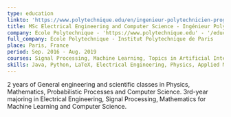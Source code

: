 ```yaml
---
type: education
linkto: 'https://www.polytechnique.edu/en/ingenieur-polytechnicien-program'
title: MSc Electrical Engineering and Computer Science - Ingénieur Polytechnicien
company: Ecole Polytechnique - 'https://www.polytechnique.edu' - '/education/logo_x.jpg'
full_company: Ecole Polytechnique - Institut Polytechnique de Paris
place: Paris, France
period: Sep. 2016 - Aug. 2019
courses: Signal Processing, Machine Learning, Topics in Artificial Intelligence, Analog and Digital Systems, Optimization, Dynamic Systems and Control, Numerical Schemes, Complex Analysis & Differential Calculus, Network & IoT, Fluids & Solids Mechanics
skills: Java, Python, LaTeX, Electrical Engineering, Physics, Applied Mathematics, Signal Processing, Computer Science, Machine Learning, Engineering
---
```


2 years of General engineering and scientific classes in Physics, Mathematics, Probabilistic Processes and Computer Science. 3rd-year majoring in Electrical Engineering, Signal Processing, Mathematics for Machine Learning and Computer Science.